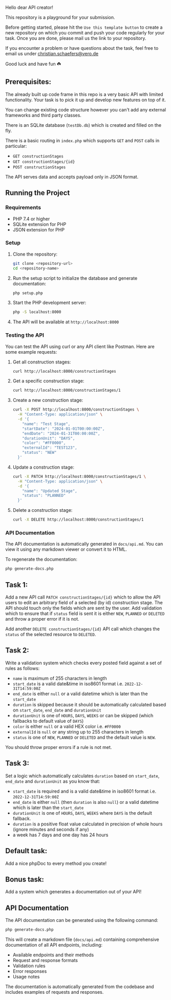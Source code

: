 Hello dear API creator!

This repository is a playground for your submission.

Before getting started, please hit the `Use this template button` to create a new repository on which you commit and push your code regularly for your task. Once you are done, please mail us the link to your repository.

If you encounter a problem or have questions about the task, feel free to email us under christian.schaefers@vero.de

Good luck and have fun ☘️

## Prerequisites:
The already built up code frame in this repo is a very basic API with limited functionality. Your task is to pick it up and develop new features on top of it.

You can change existing code structure however you can't add any external frameworks and third party classes.

There is an SQLite database (`testDb.db`) which is created and filled on the fly.

There is a basic routing in `index.php` which supports `GET` and `POST` calls in particular:
- `GET constructionStages`
- `GET constructionStages/{id}`
- `POST constructionStages`

The API serves data and accepts payload only in JSON format.

## Running the Project

### Requirements
- PHP 7.4 or higher
- SQLite extension for PHP
- JSON extension for PHP

### Setup
1. Clone the repository:
   ```bash
   git clone <repository-url>
   cd <repository-name>
   ```

2. Run the setup script to initialize the database and generate documentation:
   ```bash
   php setup.php
   ```

3. Start the PHP development server:
   ```bash
   php -S localhost:8000
   ```

4. The API will be available at `http://localhost:8000`

### Testing the API
You can test the API using curl or any API client like Postman. Here are some example requests:

1. Get all construction stages:
   ```bash
   curl http://localhost:8000/constructionStages
   ```

2. Get a specific construction stage:
   ```bash
   curl http://localhost:8000/constructionStages/1
   ```

3. Create a new construction stage:
   ```bash
   curl -X POST http://localhost:8000/constructionStages \
     -H "Content-Type: application/json" \
     -d '{
       "name": "Test Stage",
       "startDate": "2024-01-01T00:00:00Z",
       "endDate": "2024-01-31T00:00:00Z",
       "durationUnit": "DAYS",
       "color": "#FF0000",
       "externalId": "TEST123",
       "status": "NEW"
     }'
   ```

4. Update a construction stage:
   ```bash
   curl -X PATCH http://localhost:8000/constructionStages/1 \
     -H "Content-Type: application/json" \
     -d '{
       "name": "Updated Stage",
       "status": "PLANNED"
     }'
   ```

5. Delete a construction stage:
   ```bash
   curl -X DELETE http://localhost:8000/constructionStages/1
   ```

### API Documentation
The API documentation is automatically generated in `docs/api.md`. You can view it using any markdown viewer or convert it to HTML.

To regenerate the documentation:
```bash
php generate-docs.php
```

## Task 1:
Add a new API call `PATCH constructionStages/{id}` which to allow the API users to edit an arbitrary field of a selected (by id) construction stage. The API should touch only the fields which are sent by the user. Add validation which to ensure that if `status` field is sent it is either `NEW`, `PLANNED` or `DELETED` and throw a proper error if it is not.

Add another `DELETE constructionStages/{id}` API call which changes the `status` of the selected resource to `DELETED`.

## Task 2:
Write a validation system which checks every posted field against a set of rules as follows:
- `name` is maximum of 255 characters in length
- `start_date` is a valid date&time in iso8601 format i.e. `2022-12-31T14:59:00Z`
- `end_date` is either `null` or a valid datetime which is later than the `start_date`
- `duration` is skipped because it should be automatically calculated based on `start_date`, `end_date` and `durationUnit`
- `durationUnit` is one of `HOURS`, `DAYS`, `WEEKS` or can be skipped (which fallbacks to default value of `DAYS`)
- `color` is either `null` or a valid HEX color i.e. `#FF0000`
- `externalId` is `null` or any string up to 255 characters in length
- `status` is one of `NEW`, `PLANNED` or `DELETED` and the default value is `NEW`.

You should throw proper errors if a rule is not met.

## Task 3:
Set a logic which automatically calculates `duration` based on `start_date`, `end_date` and `durationUnit` as you know that:
- `start_date` is required and is a valid date&time in iso8601 format i.e. `2022-12-31T14:59:00Z`
- `end_date` is either `null` (then `duration` is also `null`) or a valid datetime which is later than the `start_date`
- `durationUnit` is one of `HOURS`, `DAYS`, `WEEKS` where `DAYS` is the default fallback.
- `duration` is a positive float value calculated in precision of whole hours (ignore minutes and seconds if any)
- a week has 7 days and one day has 24 hours

## Default task:
Add a nice phpDoc to every method you create!

## Bonus task:
Add a system which generates a documentation out of your API!

## API Documentation
The API documentation can be generated using the following command:
```bash
php generate-docs.php
```

This will create a markdown file (`docs/api.md`) containing comprehensive documentation of all API endpoints, including:
- Available endpoints and their methods
- Request and response formats
- Validation rules
- Error responses
- Usage notes

The documentation is automatically generated from the codebase and includes examples of requests and responses.

